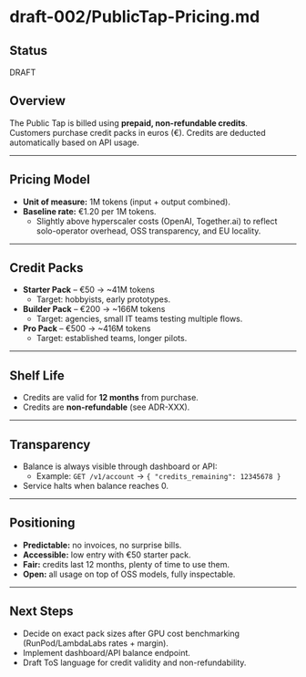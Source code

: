 # draft-002/PublicTap-Pricing.md

## Status

DRAFT

## Overview

The Public Tap is billed using **prepaid, non-refundable credits**.  
Customers purchase credit packs in euros (€). Credits are deducted automatically based on API usage.

---

## Pricing Model

- **Unit of measure:** 1M tokens (input + output combined).  
- **Baseline rate:** €1.20 per 1M tokens.  
  - Slightly above hyperscaler costs (OpenAI, Together.ai) to reflect solo-operator overhead, OSS transparency, and EU locality.  

---

## Credit Packs

- **Starter Pack** – €50 → ~41M tokens  
  - Target: hobbyists, early prototypes.  
- **Builder Pack** – €200 → ~166M tokens  
  - Target: agencies, small IT teams testing multiple flows.  
- **Pro Pack** – €500 → ~416M tokens  
  - Target: established teams, longer pilots.  

---

## Shelf Life

- Credits are valid for **12 months** from purchase.  
- Credits are **non-refundable** (see ADR-XXX).  

---

## Transparency

- Balance is always visible through dashboard or API:  
  - Example: `GET /v1/account` → `{ "credits_remaining": 12345678 }`  
- Service halts when balance reaches 0.  

---

## Positioning

- **Predictable:** no invoices, no surprise bills.  
- **Accessible:** low entry with €50 starter pack.  
- **Fair:** credits last 12 months, plenty of time to use them.  
- **Open:** all usage on top of OSS models, fully inspectable.  

---

## Next Steps

- Decide on exact pack sizes after GPU cost benchmarking (RunPod/LambdaLabs rates + margin).  
- Implement dashboard/API balance endpoint.  
- Draft ToS language for credit validity and non-refundability.  
